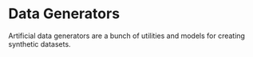 # Data Generators

Artificial data generators are a bunch of utilities and models for creating synthetic datasets.
